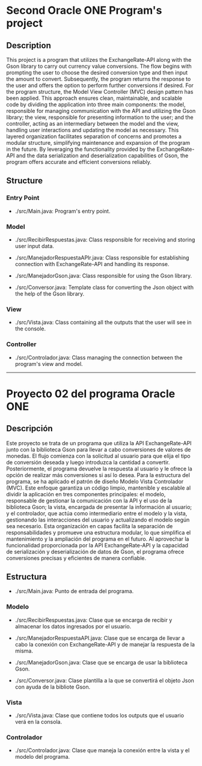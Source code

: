 # Second Oracle ONE Program's project

## Description

This project is a program that utilizes the ExchangeRate-API along with the Gson library to carry out currency value conversions. The flow begins with prompting the user to choose the desired conversion type and then input the amount to convert. Subsequently, the program returns the response to the user and offers the option to perform further conversions if desired.
For the program structure, the Model View Controller (MVC) design pattern has been applied. This approach ensures clean, maintainable, and scalable code by dividing the application into three main components: the model, responsible for managing communication with the API and utilizing the Gson library; the view, responsible for presenting information to the user; and the controller, acting as an intermediary between the model and the view, handling user interactions and updating the model as necessary.
This layered organization facilitates separation of concerns and promotes a modular structure, simplifying maintenance and expansion of the program in the future. By leveraging the functionality provided by the ExchangeRate-API and the data serialization and deserialization capabilities of Gson, the program offers accurate and efficient conversions reliably.

## Structure

### Entry Point
- ./src/Main.java: Program's entry point.

### Model
- ./src/RecibirRespuestas.java: Class responsible for receiving and storing user input data.

- ./src/ManejadorRespuestaAPIr.java: Class responsible for establishing connection with ExchangeRate-API and handling its response.

- ./src/ManejadorGson.java: Class responsible for using the Gson library.

- ./src/Conversor.java: Template class for converting the Json object with the help of the Gson library.

### View
- ./src/Vista.java: Class containing all the outputs that the user will see in the console.

### Controller
- ./src/Controlador.java: Class managing the connection between the program's view and model.

* * *

# Proyecto 02 del programa Oracle ONE

## Descripción

Este proyecto se trata de un programa que utiliza la API ExchangeRate-API junto con la biblioteca Gson para llevar a cabo conversiones de valores de monedas. El flujo comienza con la solicitud al usuario para que elija el tipo de conversión deseada y luego introduzca la cantidad a convertir. Posteriormente, el programa devuelve la respuesta al usuario y le ofrece la opción de realizar más conversiones si así lo desea.
Para la estructura del programa, se ha aplicado el patrón de diseño Modelo Vista Controlador (MVC). Este enfoque garantiza un código limpio, mantenible y escalable al dividir la aplicación en tres componentes principales: el modelo, responsable de gestionar la comunicación con la API y el uso de la biblioteca Gson; la vista, encargada de presentar la información al usuario; y el controlador, que actúa como intermediario entre el modelo y la vista, gestionando las interacciones del usuario y actualizando el modelo según sea necesario.
Esta organización en capas facilita la separación de responsabilidades y promueve una estructura modular, lo que simplifica el mantenimiento y la ampliación del programa en el futuro. Al aprovechar la funcionalidad proporcionada por la API ExchangeRate-API y la capacidad de serialización y deserialización de datos de Gson, el programa ofrece conversiones precisas y eficientes de manera confiable.

## Estructura
- ./src/Main.java: Punto de entrada del programa.

### Modelo
- ./src/RecibirRespuestas.java: Clase que se encarga de recibir y almacenar los datos ingresados por el usuario.

- ./src/ManejadorRespuestaAPI.java: Clase que se encarga de llevar a cabo la conexión con ExchangeRate-API y de manejar la respuesta de la misma.

- ./src/ManejadorGson.java: Clase que se encarga de usar la biblioteca Gson.

- ./src/Conversor.java: Clase plantilla a la que se convertirá el objeto Json con ayuda de la bibliote Gson.

### Vista
- ./src/Vista.java: Clase que contiene todos los outputs que el usuario verá en la consola.

### Controlador
- ./src/Controlador.java: Clase que maneja la conexión entre la vista y el modelo del programa.
